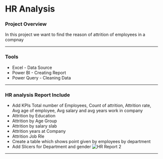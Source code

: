 # HR Analysis


### Project Overview
In this project we want to find the reason of attrition of employees in a compnay

---
### Tools
- Excel - Data Source
- Power BI - Creating Report
- Power Query - Cleaning Data

---
### HR analysis Report Include
- Add KPIs Total number of Employees, Count of attrition, Attrition rate, Avg age of employee, Avg salary and avg years work in company
- Attrition by Education
- Attrition by Age Group
- Attrition by salary slab
- Attrition years at Company
- Attrition Job Rle
- Create a table which shows point given by employees by department
- Add Slicers for Department and gender
![HR Report 2](https://github.com/WaseemAbbas1986/HR-Employee-Attrition-Rate-Report-Power-Bi/assets/168902203/94bc7957-088e-4103-bad2-e2c779663149)
---
